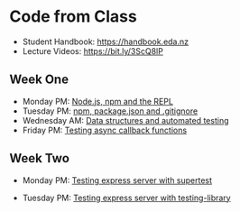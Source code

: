 # Code from Class

* Student Handbook: https://handbook.eda.nz
* Lecture Videos: https://bit.ly/3ScQ8lP

## Week One

* Monday PM: [Node.js, npm and the REPL](./week1/mon-pm)
* Tuesday PM: [npm, package.json and .gitignore](./week1/tue-pm)
* Wednesday AM: [Data structures and automated testing](./week1/wed-am)
* Friday PM: [Testing async callback functions](./week1/fri-pm)

## Week Two

* Monday PM: [Testing express server with supertest](./week2/mon-pm)

* Tuesday PM: [Testing express server with testing-library](./week2/tue-pm)
